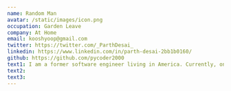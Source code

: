 ```yaml
---
name: Random Man
avatar: /static/images/icon.png
occupation: Garden Leave
company: At Home
email: kooshyoop@gmail.com
twitter: https://twitter.com/_ParthDesai_
linkedin: https://www.linkedin.com/in/parth-desai-2bb1b0160/
github: https://github.com/pycoder2000
text1: I am a former software engineer living in America. Currently, on garden leave or should I say, funemployed. As of late, I've had an interest in thinking about life. Maybe its cause I got too much time to spare.
text2:
text3:
---
```

